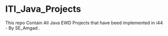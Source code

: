# ITI_Java_Projects
This repo Contain All Java EWD Projects that have beed implemented in i44 - By SE_Amgad .
